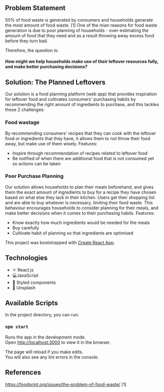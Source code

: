 ## Problem Statement
50% of food waste is generated by consumers and households generate the most amount of food waste. [1] One of the mian reasons for food waste generation is due to poor planning of households - over-estimating the amount of food that they need and as a result throwing away excess food before they turn bad.

Therefore, the question is:
#### How might we help households make use of their leftover resources fully, and make better purchasing decisions?


## Solution: The Planned Leftovers
Our solution is a food planning platform (web app) that provides inspiration for leftover food and cultivates consumers' purchasing habits by recommending the right amount of ingredients to purchase, and this tackles these 2 challenges:

### Food wastage
By recommending consumers' recipes that they can cook with the leftover food or ingredients that they have, it allows them to not throw their food away, but make use of them wisely. 
Features:
- Inspire through recommendation of recipes related to leftover food
- Be notified of when there are additional food that is not consumed yet so actions can be taken

### Poor Purchase Planning
Our solution allows households to plan their meals beforehand, and gives them the exact amount of ingredients to buy for a recipe they have chosen based on what else they lack in their kitchen. Users get their shopping list and are able to buy whatever is necessary, limiting their food waste. This behaviour encourages households to consider planning for their meals, and make better decisions when it comes to their purchasing habits.
Features:
- Know exactly how much ingredients would be needed for the meals
- Buy carefully
- Cultivate habit of planning so that ingredients are optimised

This project was bootstrapped with [Create React App](https://github.com/facebook/create-react-app).

## Technologies

 - ⚛️ React.js
 - 💻JavaScript
 - 💅 Styled components
 - 🌄 Unsplash

## Available Scripts

In the project directory, you can run:

### `npm start`

Runs the app in the development mode.<br>
Open [http://localhost:3000](http://localhost:3000) to view it in the browser.

The page will reload if you make edits.<br>
You will also see any lint errors in the console.

## References
https://foodprint.org/issues/the-problem-of-food-waste/ [1]
